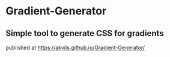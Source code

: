 # Gradient-Generator
## Simple tool to generate CSS for gradients
published at https://akvils.github.io/Gradient-Generator/
